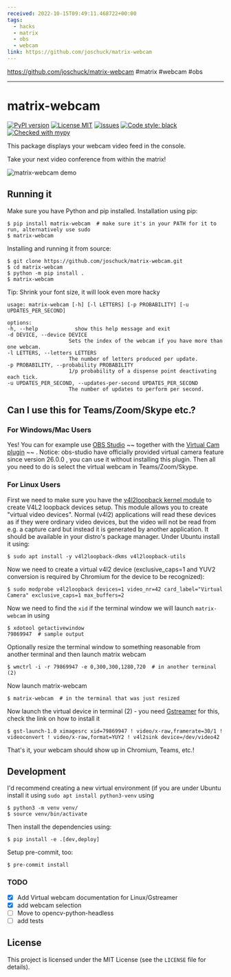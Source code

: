 ```yaml
---
received: 2022-10-15T09:49:11.468722+00:00
tags:
  - hacks
  - matrix
  - obs
  - webcam
link: https://github.com/joschuck/matrix-webcam
---
```


https://github.com/joschuck/matrix-webcam
#matrix #webcam #obs

---

# matrix-webcam

[![PyPI version](https://badge.fury.io/py/matrix-webcam.svg)](https://badge.fury.io/py/matrix-webcam)
[![License MIT](https://img.shields.io/github/license/joschuck/matrix-webcam.svg)](https://github.com/joschuck/matrix-webcam/blob/main/LICENSE)
[![issues](https://img.shields.io/github/issues/joschuck/matrix-webcam.svg)](https://github.com/joschuck/matrix-webcam/issues)
[![Code style: black](https://img.shields.io/badge/code%20style-black-000000.svg)](https://github.com/psf/black)
[![Checked with mypy](http://www.mypy-lang.org/static/mypy_badge.svg)](http://mypy-lang.org/)

This package displays your webcam video feed in the console.

Take your next video conference from within the matrix!

![matrix-webcam demo](https://raw.githubusercontent.com/joschuck/matrix-webcam/main/doc/matrix-webcam02.gif)

## Running it

Make sure you have Python and pip installed. Installation using pip:

    $ pip install matrix-webcam  # make sure it's in your PATH for it to run, alternatively use sudo
    $ matrix-webcam

Installing and running it from source:

    $ git clone https://github.com/joschuck/matrix-webcam.git
    $ cd matrix-webcam
    $ python -m pip install .
    $ matrix-webcam

Tip: Shrink your font size, it will look even more hacky

    usage: matrix-webcam [-h] [-l LETTERS] [-p PROBABILITY] [-u UPDATES_PER_SECOND]

    options:
    -h, --help            show this help message and exit
    -d DEVICE, --device DEVICE
                        Sets the index of the webcam if you have more than one webcam.
    -l LETTERS, --letters LETTERS
                        The number of letters produced per update.
    -p PROBABILITY, --probability PROBABILITY
                        1/p probability of a dispense point deactivating each tick.
    -u UPDATES_PER_SECOND, --updates-per-second UPDATES_PER_SECOND
                        The number of updates to perform per second.

## Can I use this for Teams/Zoom/Skype etc.?

### For Windows/Mac Users

Yes! You can for example use [OBS Studio](https://obsproject.com/) ~~ together with the [Virtual Cam plugin](https://github.com/CatxFish/obs-virtual-cam) ~~ . Notice: obs-studio have officially provided virtual camera feature since version 26.0.0 , you can use it without installing this plugin.
Then all you need to do is select the virtual webcam in Teams/Zoom/Skype.

### For Linux Users

First we need to make sure you have the [v4l2loopback kernel module](https://github.com/umlaeute/v4l2loopback) to create V4L2 loopback devices setup.
This module allows you to create "virtual video devices".
Normal (v4l2) applications will read these devices as if they were ordinary video devices, but the video will not be read from e.g. a capture card but instead it is generated by another application.
It should be available in your distro's package manager.
Under Ubuntu install it using:

    $ sudo apt install -y v4l2loopback-dkms v4l2loopback-utils

Now we need to create a virtual v4l2 device (exclusive_caps=1 and YUV2 conversion is required by Chromium for the device to be recognized):

    $ sudo modprobe v4l2loopback devices=1 video_nr=42 card_label="Virtual Camera" exclusive_caps=1 max_buffers=2

Now we need to find the `xid` if the terminal window we will launch `matrix-webcam` in using

    $ xdotool getactivewindow
    79869947  # sample output

Optionally resize the terminal window to something reasonable from another terminal and then launch matrix webcam

    $ wmctrl -i -r 79869947 -e 0,300,300,1280,720  # in another terminal (2)

Now launch matrix-webcam

    $ matrix-webcam  # in the terminal that was just resized

Now launch the virtual device in terminal (2) - you need [Gstreamer](https://gstreamer.freedesktop.org/documentation/installing/on-linux.html?gi-language=c) for this, check the link on how to install it

    $ gst-launch-1.0 ximagesrc xid=79869947 ! video/x-raw,framerate=30/1 ! videoconvert ! video/x-raw,format=YUY2 ! v4l2sink device=/dev/video42

That's it, your webcam should show up in Chromium, Teams, etc.!

## Development

I'd recommend creating a new virtual environment (if you are under Ubuntu install it using `sudo apt install python3-venv` using

    $ python3 -m venv venv/
    $ source venv/bin/activate

Then install the dependencies using:

    $ pip install -e .[dev,deploy]

Setup pre-commit, too:

    $ pre-commit install

### TODO

- [x] Add Virtual webcam documentation for Linux/Gstreamer
- [x] add webcam selection
- [ ] Move to opencv-python-headless
- [ ] add tests

## License

This project is licensed under the MIT License (see the `LICENSE` file for details).

